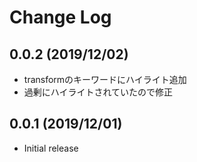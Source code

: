 # Change Log

## 0.0.2 (2019/12/02)

- transformのキーワードにハイライト追加
- 過剰にハイライトされていたので修正

## 0.0.1 (2019/12/01)

- Initial release